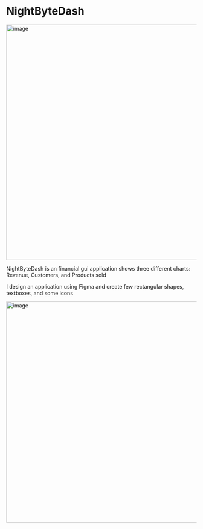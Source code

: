 # NightByteDash

<img width="1057" height="622" alt="image" src="https://github.com/user-attachments/assets/d2195283-4e09-4069-b0ea-fdcb883430e3" />

<p>NightByteDash is an financial gui application shows three different charts: Revenue, Customers, and Products sold</p>

<p>I design an application using Figma and create few rectangular shapes, textboxes, and some icons</p>

<img width="1003" height="585" alt="image" src="https://github.com/user-attachments/assets/a965f2cd-1396-4037-a3f2-08947b426de5" />
